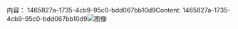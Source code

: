 <span data-ttu-id="8d784-101">内容： 1465827a-1735-4cb9-95c0-bdd067bb10d9</span><span class="sxs-lookup"><span data-stu-id="8d784-101">Content: 1465827a-1735-4cb9-95c0-bdd067bb10d9</span></span>![图像](d06d3742-db04-401d-becc-0cd19339f6b7.png)
